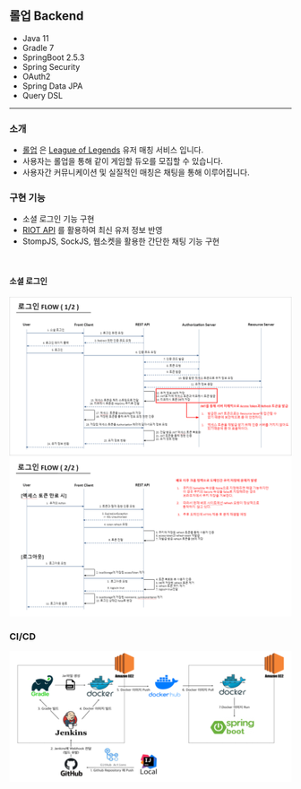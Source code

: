 ## 롤업 Backend
- Java 11
- Gradle 7
- SpringBoot 2.5.3
- Spring Security
- OAuth2
- Spring Data JPA
- Query DSL

---
### 소개
- [롤업](http://d2fh37v4sikqk8.cloudfront.net/) 은 [League of Legends](https://www.leagueoflegends.com/ko-kr/) 유저 매칭 서비스 입니다.
- 사용자는 롤업을 통해 같이 게임할 듀오를 모집할 수 있습니다.
- 사용자간 커뮤니케이션 및 실질적인 매칭은 채팅을 통해 이루어집니다.

### 구현 기능
- 소셜 로그인 기능 구현
- [RIOT API](https://developer.riotgames.com/apis) 를 활용하여 최신 유저 정보 반영
- StompJS, SockJS, 웹소켓을 활용한 간단한 채팅 기능 구현

<br>

#### 소셜 로그인
![Login flow 1](src/main/resources/static/img/login_flow1.png)
![Login flow 2](src/main/resources/static/img/login_flow2.png)


### CI/CD
![CI/CD](src/main/resources/static/img/CICD.png)
